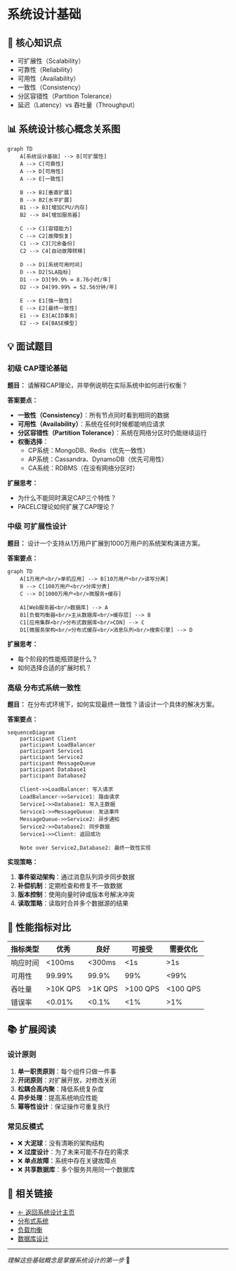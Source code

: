 # 系统设计基础

## 🎯 核心知识点

- 可扩展性（Scalability）
- 可靠性（Reliability）
- 可用性（Availability）
- 一致性（Consistency）
- 分区容错性（Partition Tolerance）
- 延迟（Latency）vs 吞吐量（Throughput）

## 📊 系统设计核心概念关系图

```mermaid
graph TD
    A[系统设计基础] --> B[可扩展性]
    A --> C[可靠性]
    A --> D[可用性]
    A --> E[一致性]
    
    B --> B1[垂直扩展]
    B --> B2[水平扩展]
    B1 --> B3[增加CPU/内存]
    B2 --> B4[增加服务器]
    
    C --> C1[容错能力]
    C --> C2[故障恢复]
    C1 --> C3[冗余备份]
    C2 --> C4[自动故障转移]
    
    D --> D1[系统可用时间]
    D --> D2[SLA指标]
    D1 --> D3[99.9% = 8.76小时/年]
    D2 --> D4[99.99% = 52.56分钟/年]
    
    E --> E1[强一致性]
    E --> E2[最终一致性]
    E1 --> E3[ACID事务]
    E2 --> E4[BASE模型]
```

## 💡 面试题目

### **初级** CAP理论基础
**题目：** 请解释CAP理论，并举例说明在实际系统中如何进行权衡？

**答案要点：**
- **一致性（Consistency）**：所有节点同时看到相同的数据
- **可用性（Availability）**：系统在任何时候都能响应请求  
- **分区容错性（Partition Tolerance）**：系统在网络分区时仍能继续运行
- **权衡选择**：
  - CP系统：MongoDB、Redis（优先一致性）
  - AP系统：Cassandra、DynamoDB（优先可用性）
  - CA系统：RDBMS（在没有网络分区时）

**扩展思考：**
- 为什么不能同时满足CAP三个特性？
- PACELC理论如何扩展了CAP理论？

### **中级** 可扩展性设计
**题目：** 设计一个支持从1万用户扩展到1000万用户的系统架构演进方案。

**答案要点：**

```mermaid
graph TD
    A[1万用户<br/>单机应用] --> B[10万用户<br/>读写分离]
    B --> C[100万用户<br/>分库分表]
    C --> D[1000万用户<br/>微服务+缓存]
    
    A1[Web服务器<br/>数据库] --> A
    B1[负载均衡器<br/>主从数据库<br/>缓存层] --> B
    C1[应用集群<br/>分布式数据库<br/>CDN] --> C
    D1[微服务架构<br/>分布式缓存<br/>消息队列<br/>搜索引擎] --> D
```

**扩展思考：**
- 每个阶段的性能瓶颈是什么？
- 如何选择合适的扩展时机？

### **高级** 分布式系统一致性
**题目：** 在分布式环境下，如何实现最终一致性？请设计一个具体的解决方案。

**答案要点：**

```mermaid
sequenceDiagram
    participant Client
    participant LoadBalancer
    participant Service1
    participant Service2
    participant MessageQueue
    participant Database1
    participant Database2
    
    Client->>LoadBalancer: 写入请求
    LoadBalancer->>Service1: 路由请求
    Service1->>Database1: 写入主数据
    Service1->>MessageQueue: 发送事件
    MessageQueue->>Service2: 异步通知
    Service2->>Database2: 同步数据
    Service1->>Client: 返回成功
    
    Note over Service2,Database2: 最终一致性实现
```

**实现策略：**
1. **事件驱动架构**：通过消息队列异步同步数据
2. **补偿机制**：定期检查和修复不一致数据
3. **版本控制**：使用向量时钟或版本号解决冲突
4. **读取策略**：读取时合并多个数据源的结果

## 🔧 性能指标对比

| 指标类型 | 优秀 | 良好 | 可接受 | 需要优化 |
|---------|------|------|--------|----------|
| 响应时间 | <100ms | <300ms | <1s | >1s |
| 可用性 | 99.99% | 99.9% | 99% | <99% |
| 吞吐量 | >10K QPS | >1K QPS | >100 QPS | <100 QPS |
| 错误率 | <0.01% | <0.1% | <1% | >1% |

## 📚 扩展阅读

### 设计原则
1. **单一职责原则**：每个组件只做一件事
2. **开闭原则**：对扩展开放，对修改关闭
3. **松耦合高内聚**：降低系统复杂度
4. **异步处理**：提高系统响应性能
5. **幂等性设计**：保证操作可重复执行

### 常见反模式
- ❌ **大泥球**：没有清晰的架构结构
- ❌ **过度设计**：为了未来可能不存在的需求
- ❌ **单点故障**：系统中存在关键故障点
- ❌ **共享数据库**：多个服务共用同一个数据库

## 🔗 相关链接

- [← 返回系统设计主页](./README.md)
- [分布式系统](./distributed-systems.md)
- [负载均衡](./load-balancing.md)
- [数据库设计](./database-design.md)

---

*理解这些基础概念是掌握系统设计的第一步* 🎯 